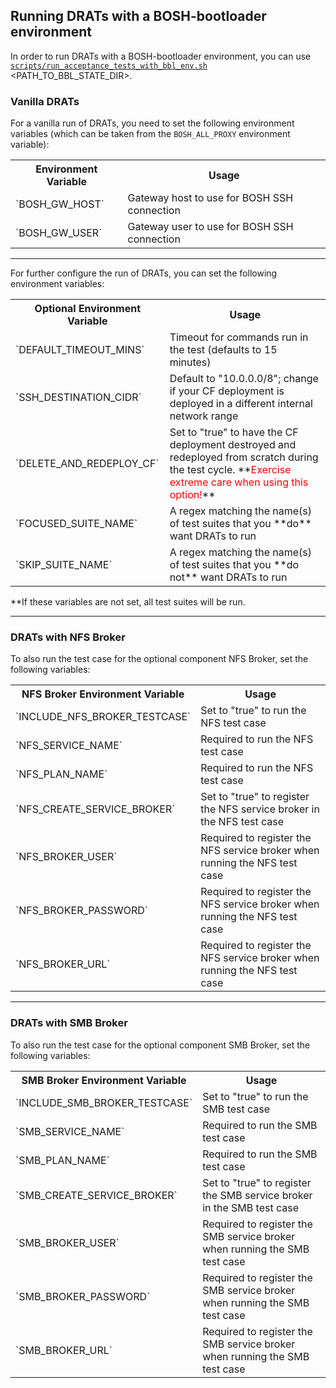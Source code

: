 ## Running DRATs with a BOSH-bootloader environment

In order to run DRATs with a BOSH-bootloader environment, you can use [`scripts/run_acceptance_tests_with_bbl_env.sh`](../scripts/run_acceptance_tests_with_bbl_env.sh) <PATH_TO_BBL_STATE_DIR>.

### Vanilla DRATs
For a vanilla run of DRATs, you need to set the following environment variables (which can be taken from the `BOSH_ALL_PROXY` environment variable):
<table style="width:100%">
  <tr>
    <th>Environment Variable</th>
    <th>Usage</th>
  </tr>
    <tr>
        <td>`BOSH_GW_HOST`</td>
        <td>Gateway host to use for BOSH SSH connection</td>
    </tr>
    <tr>
        <td>`BOSH_GW_USER`</td>
        <td>Gateway user to use for BOSH SSH connection</td>
    </tr>
</table>

---

For further configure the run of DRATs, you can set the following environment variables:
<table style="width:100%">
  <tr>
    <th>Optional Environment Variable</th>
    <th>Usage</th>
  </tr>
    <tr>
        <td>`DEFAULT_TIMEOUT_MINS`</td>
        <td>Timeout for commands run in the test (defaults to 15 minutes)</td>
    </tr>
    <tr>
        <td>`SSH_DESTINATION_CIDR`</td>
        <td>Default to "10.0.0.0/8"; change if your CF deployment is deployed in a different internal network range</td>
    <tr>
    <tr>
        <td>`DELETE_AND_REDEPLOY_CF`</td>
        <td>Set to "true" to have the CF deployment destroyed and redeployed from scratch during the test cycle. 
        **<span style="color:red">Exercise extreme care when using this option!</span>**</td>
    <tr>
    <tr>
        <td>`FOCUSED_SUITE_NAME`</td>
        <td>A regex matching the name(s) of test suites that you **do** want DRATs to run</td>
    <tr>
    <tr>
        <td>`SKIP_SUITE_NAME`</td>
        <td>A regex matching the name(s) of test suites that you **do not** want DRATs to run</td>
    <tr>
</table>

**If these variables are not set, all test suites will be run.

---

### DRATs with NFS Broker
To also run the test case for the optional component NFS Broker, set the following variables:
<table style="width:100%">
  <tr>
    <th>NFS Broker Environment Variable</th>
    <th>Usage</th>
  </tr>
    <tr>
        <td>`INCLUDE_NFS_BROKER_TESTCASE`</td>
        <td>Set to "true" to run the NFS test case</td>
    <tr>
    <tr>
        <td>`NFS_SERVICE_NAME`</td>
        <td>Required to run the NFS test case</td>
    <tr>
    <tr>
        <td>`NFS_PLAN_NAME`</td>
        <td>Required to run the NFS test case</td>
    <tr>
    <tr>
        <td>`NFS_CREATE_SERVICE_BROKER`</td>
        <td>Set to "true" to register the NFS service broker in the NFS test case</td>
    <tr>
    <tr>
        <td>`NFS_BROKER_USER`</td>
        <td>Required to register the NFS service broker when running the NFS test case</td>
    <tr>
    <tr>
        <td>`NFS_BROKER_PASSWORD`</td>
        <td>Required to register the NFS service broker when running the NFS test case</td>
    <tr>
    <tr>
        <td>`NFS_BROKER_URL`</td>
        <td>Required to register the NFS service broker when running the NFS test case</td>
    <tr>
</table>

---

### DRATs with SMB Broker
To also run the test case for the optional component SMB Broker, set the following variables:
<table style="width:100%">
  <tr>
    <th>SMB Broker Environment Variable</th>
    <th>Usage</th>
  </tr>
    <tr>
        <td>`INCLUDE_SMB_BROKER_TESTCASE`</td>
        <td>Set to "true" to run the SMB test case</td>
    <tr>
    <tr>
        <td>`SMB_SERVICE_NAME`</td>
        <td>Required to run the SMB test case</td>
    <tr>
    <tr>
        <td>`SMB_PLAN_NAME`</td>
        <td>Required to run the SMB test case</td>
    <tr>
    <tr>
        <td>`SMB_CREATE_SERVICE_BROKER`</td>
        <td>Set to "true" to register the SMB service broker in the SMB test case</td>
    <tr>
    <tr>
        <td>`SMB_BROKER_USER`</td>
        <td>Required to register the SMB service broker when running the SMB test case</td>
    <tr>
    <tr>
        <td>`SMB_BROKER_PASSWORD`</td>
        <td>Required to register the SMB service broker when running the SMB test case</td>
    <tr>
    <tr>
        <td>`SMB_BROKER_URL`</td>
        <td>Required to register the SMB service broker when running the SMB test case</td>
    <tr>
</table>